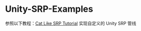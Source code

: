 # Unity-SRP-Examples
参照以下教程：[Cat Like SRP Tutorial](https://catlikecoding.com/unity/tutorials/custom-srp/)
实现自定义的 Unity SRP 管线
